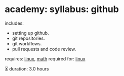 # academy: syllabus: github

includes:
- setting up github.
- git repositories.
- git workflows.
- pull requests and code review.

requires: [linux](./linux.md), [math](./math.md)
required for: [linux](./linux.md)

⏳ duration: 3.0 hours

